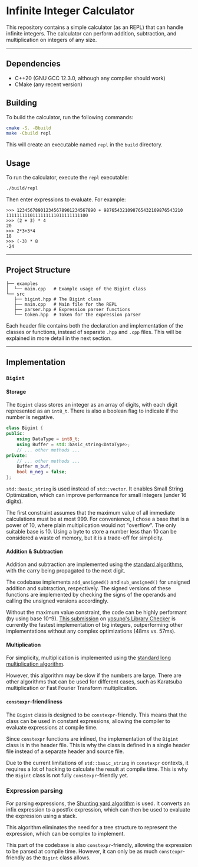 # Infinite Integer Calculator

This repository contains a simple calculator (as an REPL) that can handle infinite integers. The calculator can perform addition, subtraction, and multiplication on integers of any size.

---

## Dependencies

- C++20 (GNU GCC 12.3.0, although any compiler should work)
- CMake (any recent version)

## Building

To build the calculator, run the following commands:

```bash
cmake -S. -Bbuild
make -Cbuild repl
```

This will create an executable named `repl` in the `build` directory.

## Usage

To run the calculator, execute the `repl` executable:

```bash
./build/repl
```

Then enter expressions to evaluate. For example:

```
>>> 123456789012345678901234567890 + 987654321098765432109876543210
1111111110111111111011111111100
>>> (2 + 3) * 4
20
>>> 2*3+3*4
18
>>> (-3) * 8
-24
```
---

## Project Structure

```
├── examples
│  └── main.cpp   # Example usage of the Bigint class
└── src
   ├── bigint.hpp # The Bigint class
   ├── main.cpp   # Main file for the REPL
   ├── parser.hpp # Expression parser functions
   └── token.hpp  # Token for the expression parser
```

Each header file contains both the declaration and implementation of the classes or functions, instead of separate `.hpp` and `.cpp` files. This will be explained in more detail in the next section.

---

## Implementation

### `Bigint`

#### Storage

The `Bigint` class stores an integer as an array of digits, with each digit represented as an `int8_t`. There is also a boolean flag to indicate if the number is negative.

```cpp
class Bigint {
public:
    using DataType = int8_t;
    using Buffer = std::basic_string<DataType>;
    // ... other methods ...
private:
    // ... other methods ...
    Buffer m_buf;
    bool m_neg = false;
};
```

`std::basic_string` is used instead of `std::vector`. It enables Small String Optimization, which can improve performance for small integers (under 16 digits).

The first constraint assumes that the maximum value of all immediate calculations must be at most 999. For convenience, I chose a base that is a power of 10, where plain multiplication would not "overflow". The only suitable base is 10. Using a byte to store a number less than 10 can be considered a waste of memory, but it is a trade-off for simplicity.

#### Addition & Subtraction

Addition and subtraction are implemented using the [standard algorithms](https://en.wikipedia.org/wiki/Addition#Performing_addition), with the carry being propagated to the next digit.

The codebase implements `add_unsigned()` and `sub_unsigned()` for unsigned addition and subtraction, respectively. The signed versions of these functions are implemented by checking the signs of the operands and calling the unsigned versions accordingly.

Without the maximum value constraint, the code can be highly performant (by using base 10^9). [This submission](https://judge.yosupo.jp/submission/212814) on [yosupo's Library Checker](https://judge.yosupo.jp/submissions/?problem=addition_of_big_integers&order=%2Btime&status=AC) is currently the fastest implementation of big integers, outperforming other implementations without any complex optimizations (48ms vs. 57ms).

#### Multiplication

For simplicity, multiplication is implemented using the [standard long multiplication algorithm](https://en.wikipedia.org/wiki/Multiplication_algorithm#Long_multiplication).

However, this algorithm may be slow if the numbers are large. There are other algorithms that can be used for different cases, such as Karatsuba multiplication or Fast Fourier Transform multiplication.

#### `constexpr`-friendliness

The `Bigint` class is designed to be `constexpr`-friendly. This means that the class can be used in constant expressions, allowing the compiler to evaluate expressions at compile time.

Since `constexpr` functions are inlined, the implementation of the `Bigint` class is in the header file. This is why the class is defined in a single header file instead of a separate header and source file.

Due to the current limitations of `std::basic_string` in `constexpr` contexts, it requires a lot of hacking to calculate the result at compile time. This is why the `Bigint` class is not fully `constexpr`-friendly yet.

### Expression parsing

For parsing expressions, the [Shunting yard algorithm](https://en.wikipedia.org/wiki/Shunting_yard_algorithm) is used. It converts an infix expression to a postfix expression, which can then be used to evaluate the expression using a stack.

This algorithm eliminates the need for a tree structure to represent the expression, which can be complex to implement.

This part of the codebase is also `constexpr`-friendly, allowing the expression to be parsed at compile time. However, it can only be as much `constexpr`-friendly as the `Bigint` class allows.

